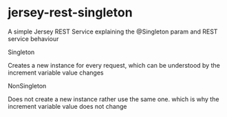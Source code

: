 # jersey-rest-singleton
A simple Jersey REST Service explaining the @Singleton param and REST service behaviour

Singleton

Creates a new instance for every request, which can be understood by the increment variable value changes

NonSingleton

Does not create a new instance rather use the same one. which is why the increment variable value does not change
